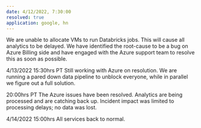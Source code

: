 ```yaml
---
date: 4/12/2022, 7:30:00
resolved: true
application: google, hn
---
```


We are unable to allocate VMs to run Databricks jobs. This will cause all analytics to be delayed. We have identified the root-cause to be a bug on Azure Billing side and have engaged with the Azure support team to resolve this as soon as possible.

4/13/2022 15:30hrs PT Still working with Azure on resolution. We are running a pared down data pipeline to unblock everyone, while in parallel we figure out a full solution.

20:00hrs PT The Azure issues have been resolved. Analytics are being processed and are catching back up. Incident impact was limited to processing delays; no data was lost.

4/14/2022 15:00hrs All services back to normal.
